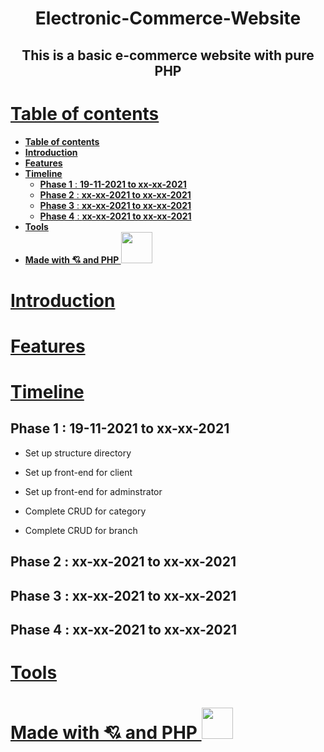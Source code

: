 <h1 align="center">Electronic-Commerce-Website</h1>
<h2 align="center">This is a basic e-commerce website with pure PHP</h2>

# [**Table of contents**](#table-of-contents)
- [**Table of contents**](#table-of-contents)
- [**Introduction**](#introduction)
- [**Features**](#features)
- [**Timeline**](#timeline)
  - [**Phase 1** : **19-11-2021 to xx-xx-2021**](#phase-1--19-11-2021-to-xx-xx-2021)
  - [**Phase 2** : **xx-xx-2021 to xx-xx-2021**](#phase-2--xx-xx-2021-to-xx-xx-2021)
  - [**Phase 3** : **xx-xx-2021 to xx-xx-2021**](#phase-3--xx-xx-2021-to-xx-xx-2021)
  - [**Phase 4** : **xx-xx-2021 to xx-xx-2021**](#phase-4--xx-xx-2021-to-xx-xx-2021)
- [**Tools**](#tools)
- [**Made with 💘 and PHP <img src="https://www.vectorlogo.zone/logos/php/php-ar21.svg" width="50px">**](#made-with--and-php-)

# [**Introduction**](#introduction)
# [**Features**](#features)
# [**Timeline**](#timeline)
## **Phase 1** : **19-11-2021 to xx-xx-2021**

- Set up structure directory

- Set up front-end for client

- Set up front-end for adminstrator

- Complete CRUD for category

- Complete CRUD for branch
  
## **Phase 2** : **xx-xx-2021 to xx-xx-2021**
## **Phase 3** : **xx-xx-2021 to xx-xx-2021**
## **Phase 4** : **xx-xx-2021 to xx-xx-2021**
# [**Tools**](#tools)
# [**Made with 💘 and PHP <img src="https://www.vectorlogo.zone/logos/php/php-ar21.svg" width="50px">**](#made-with-love-and-php)